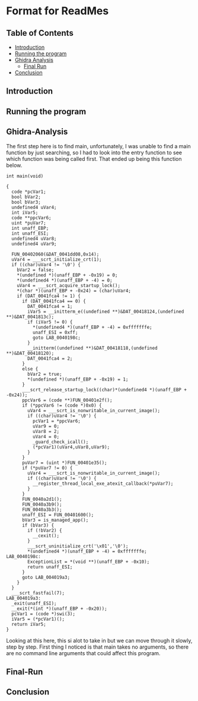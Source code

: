 # Format for ReadMes

## Table of Contents
* [Introduction](#introduction)
* [Running the program](#Running-the-program)
* [Ghidra Analysis](#Ghidra-Analysis)
    - [Final Run](#Final-Run)
* [Conclusion](#Conclusion)
## Introduction

## Running the program

## Ghidra-Analysis

The first step here is to find main, unfortunately, I was unable to find a main function by just searching, so I had to look into the 
entry function to see which function was being called first. That ended up being this function below.

```
int main(void)

{
  code *pcVar1;
  bool bVar2;
  bool bVar3;
  undefined4 uVar4;
  int iVar5;
  code **ppcVar6;
  uint *puVar7;
  int unaff_EBP;
  int unaff_ESI;
  undefined4 uVar8;
  undefined4 uVar9;
  
  FUN_00402060(&DAT_0041dd08,0x14);
  uVar4 = ___scrt_initialize_crt(1);
  if ((char)uVar4 != '\0') {
    bVar2 = false;
    *(undefined *)(unaff_EBP + -0x19) = 0;
    *(undefined4 *)(unaff_EBP + -4) = 0;
    uVar4 = ___scrt_acquire_startup_lock();
    *(char *)(unaff_EBP + -0x24) = (char)uVar4;
    if (DAT_0041fca4 != 1) {
      if (DAT_0041fca4 == 0) {
        DAT_0041fca4 = 1;
        iVar5 = __initterm_e((undefined **)&DAT_00418124,(undefined **)&DAT_0041813c);
        if (iVar5 != 0) {
          *(undefined4 *)(unaff_EBP + -4) = 0xfffffffe;
          unaff_ESI = 0xff;
          goto LAB_0040198c;
        }
        __initterm((undefined **)&DAT_00418118,(undefined **)&DAT_00418120);
        DAT_0041fca4 = 2;
      }
      else {
        bVar2 = true;
        *(undefined *)(unaff_EBP + -0x19) = 1;
      }
      ___scrt_release_startup_lock((char)*(undefined4 *)(unaff_EBP + -0x24));
      ppcVar6 = (code **)FUN_00401e2f();
      if (*ppcVar6 != (code *)0x0) {
        uVar4 = ___scrt_is_nonwritable_in_current_image();
        if ((char)uVar4 != '\0') {
          pcVar1 = *ppcVar6;
          uVar9 = 0;
          uVar8 = 2;
          uVar4 = 0;
          _guard_check_icall();
          (*pcVar1)(uVar4,uVar8,uVar9);
        }
      }
      puVar7 = (uint *)FUN_00401e35();
      if (*puVar7 != 0) {
        uVar4 = ___scrt_is_nonwritable_in_current_image();
        if ((char)uVar4 != '\0') {
          __register_thread_local_exe_atexit_callback(*puVar7);
        }
      }
      FUN_0040a2d1();
      FUN_0040a3b9();
      FUN_0040a3b3();
      unaff_ESI = FUN_00401600();
      bVar3 = is_managed_app();
      if (bVar3) {
        if (!bVar2) {
          __cexit();
        }
        ___scrt_uninitialize_crt('\x01','\0');
        *(undefined4 *)(unaff_EBP + -4) = 0xfffffffe;
LAB_0040198c:
        ExceptionList = *(void **)(unaff_EBP + -0x10);
        return unaff_ESI;
      }
      goto LAB_004019a3;
    }
  }
  ___scrt_fastfail(7);
LAB_004019a3:
  _exit(unaff_ESI);
  __exit(*(int *)(unaff_EBP + -0x20));
  pcVar1 = (code *)swi(3);
  iVar5 = (*pcVar1)();
  return iVar5;
}
```

Looking at this here, this si alot to take in but we can move through it slowly, step by step.
First thing I noticed is that main takes no arguments, so there are no command line arguments that could affect this program.


## Final-Run

## Conclusion